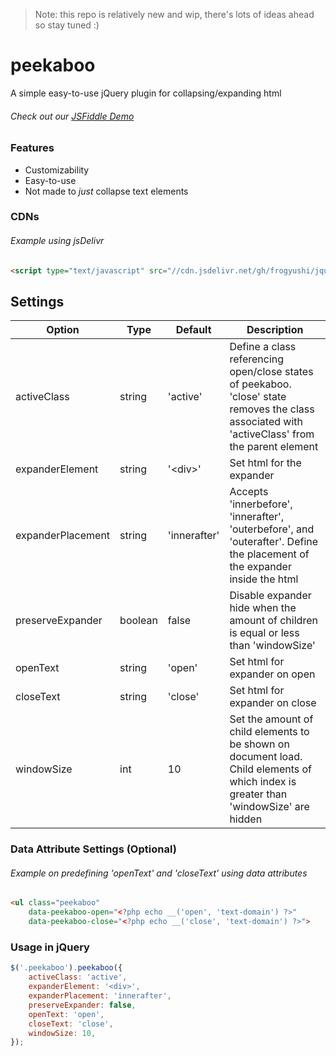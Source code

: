 > Note: this repo is relatively new and wip, there's lots of ideas ahead so stay tuned :)

# peekaboo

A simple easy-to-use jQuery plugin for collapsing/expanding html

###### Check out our [JSFiddle Demo](https://jsfiddle.net/4jsavz31/59/)

### Features

- Customizability
- Easy-to-use
- Not made to *just* collapse text elements

### CDNs
###### Example using jsDelivr
```html
<script type="text/javascript" src="//cdn.jsdelivr.net/gh/frogyushi/jquery-peekaboo/jquery.peekaboo.min.js"></script>
```

## Settings
| Option            | Type    | Default      | Description                                                                                                                                                                                                                            |
|-------------------|---------|--------------|----------------------------------------------------------------------------------------------------------------------------------------------------------------------------------------------------------------------------------------|
| activeClass       | string  | 'active'     | Define a class referencing open/close states of peekaboo. 'close' state removes the class associated with 'activeClass' from the parent element                                                                                        |
| expanderElement   | string  | '\<div\>'    | Set html for the expander                                                                                                                                                                                                              |
| expanderPlacement | string  | 'innerafter' | Accepts 'innerbefore', 'innerafter', 'outerbefore', and 'outerafter'. Define the placement of the expander inside the html |
| preserveExpander  | boolean | false        | Disable expander hide when the amount of children is equal or less than 'windowSize'                                                                                                                                                   |
| openText          | string  | 'open'       | Set html for expander on open                                                                                                                                                                                                          |
| closeText         | string  | 'close'      | Set html for expander on close                                                                                                                                                                                                         |
| windowSize        | int     | 10           | Set the amount of child elements to be shown on document load. Child elements of which index is greater than 'windowSize' are hidden                                                                                                   |                                                |

### Data Attribute Settings (Optional)
###### Example on predefining 'openText' and 'closeText' using data attributes
```html
<ul class="peekaboo"
    data-peekaboo-open="<?php echo __('open', 'text-domain') ?>"
    data-peekaboo-close="<?php echo __('close', 'text-domain') ?>">
```

### Usage in jQuery
```js
$('.peekaboo').peekaboo({
    activeClass: 'active',
    expanderElement: '<div>',
    expanderPlacement: 'innerafter',
    preserveExpander: false,
    openText: 'open',
    closeText: 'close',
    windowSize: 10,
});
```
